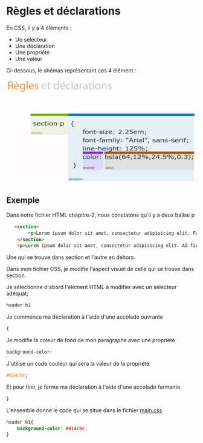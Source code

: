 # Règles et déclarations

En CSS, il y a 4 éléments :

- Un sélecteur
- Une déclaration
- Une propriété
- Une valeur

Ci-dessous, le shémas représentant ces 4 élément :

![CSS 2](../img/regles-declarations-1.png)

## Exemple

Dans notre fichier HTML chapitre-2, nous constatons qu'il y a deux balise p

````html
   <section>
        <p>Lorem ipsum dolor sit amet, consectetur adipisicing elit. Fugiat laboriosam repudiandae sapiente. Alias blanditiis deleniti illum molestiae nobis possimus quae rem voluptatum! Aliquid esse, eveniet ipsum maiores modi quas unde?</p>
    </section>
    <p>Lorem ipsum dolor sit amet, consectetur adipisicing elit. Ad facilis numquam rem. Eaque excepturi nesciunt nihil quisquam veritatis voluptate! Delectus, impedit iste iusto porro praesentium quod repellat tempore ut voluptas?</p>
````

Une qui se trouve dans section et l'autre en dehors.

Dans mon fichier CSS, je modifie l'aspect visuel de celle qui se trouve dans section.

Je sélectionne d'abord l'élément HTML à modifier avec un sélecteur adéquat;

````css
header h1
````

Je commence ma déclaration à l'aide d'une accolade ouvrante

````css
{
````


Je modifie la coleur de fond de mon paragraphe avec une propriété 

````css
background-color:
````

J'utilise un code couleur qui sera la valeur de la propriété

````css
#014c8c;
````

Et pour finir, je ferme ma déclaration à l'aide d'une accolade fermante

````css
}
````


L'ensemble donne le code qui se situe dans le fichier [main.css](css/main.css)

````css
header h1{
    background-color: #014c8c;
}
````


